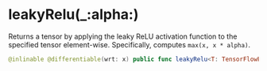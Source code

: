 # leakyRelu(\_:alpha:)

Returns a tensor by applying the leaky ReLU activation function
to the specified tensor element-wise.
Specifically, computes `max(x, x * alpha)`.

``` swift
@inlinable @differentiable(wrt: x) public func leakyRelu<T: TensorFlowFloatingPoint>(_ x: Tensor<T>, alpha: Double = 0.2) -> Tensor<T>
```
